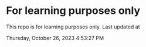 # For learning purposes only
This repo is for learning purposes only.
Last updated at

Thursday, October 26, 2023 4:53:27 PM

